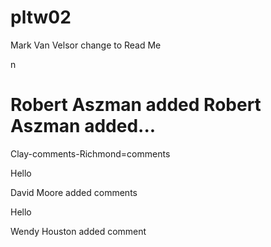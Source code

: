 # pltw02
Mark Van Velsor change to Read Me

n

Robert Aszman added Robert Aszman added...
=======



Clay-comments-Richmond=comments

Hello


David Moore added comments


Hello

Wendy Houston added comment


